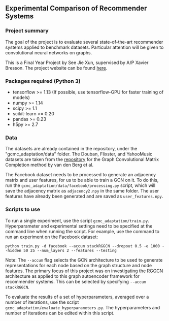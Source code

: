 ## Experimental Comparison of Recommender Systems

### Project summary
The goal of the project is to evaluate several state-of-the-art recommender systems applied to benchmark datasets. Particular attention will be given to convolutional neural networks on graphs.

This is a Final Year Project by See Jie Xun, supervised by A/P Xavier Bresson. The project website can be found [here](https://jiexunsee.github.io/graph-cnn-recommender-systems).

### Packages required (Python 3)
* tensorflow >= 1.13 (If possible, use tensorflow-GPU for faster training of models)
* numpy >= 1.14
* scipy >= 1.1
* scikit-learn >= 0.20
* pandas >= 0.23
* h5py >= 2.7

### Data
The datasets are already contained in the repository, under the "gcmc_adaptation/data" folder. The Douban, Flixster, and YahooMusic datasets are taken from the [repository](https://github.com/riannevdberg/gc-mc) for the Graph Convolutional Matrix Completion method by van den Berg et al.

The Facebook dataset needs to be processed to generate an adjacency matrix and user features, for us to be able to train a GCN on it. To do this, run the `gcmc_adaptation/data/facebook/processing.py` script, which will save the adjacency matrix as `adjacency2.npy` in the same folder. The user features have already been generated and are saved as `user_features.npy`.

### Scripts to use
To run a single experiment, use the script `gcmc_adaptation/train.py`. Hyperparameter and experimental settings need to be specified at the command line when running the script. For example, use the command to run an experiment on the Facebook dataset:

```
python train.py -d facebook --accum stackRGGCN --dropout 0.5 -e 1000 --hidden 50 25 --num_layers 2 --features --testing
```
Note: The `--accum` flag selects the GCN architecture to be used to generate representations for each node based on the graph structure and node features. The primary focus of this project was on investigating the [RGGCN](https://github.com/xbresson/spatial_graph_convnets) architecture as applied to this graph autoencoder framework for recommender systems. This can be selected by specifying `--accum stackRGGCN`.

To evaluate the results of a set of hyperparameters, averaged over a number of iterations, use the script `gcmc_adaptation/evaluate_hyperparameters.py`. The hyperparameters and number of iterations can be edited within this script.

